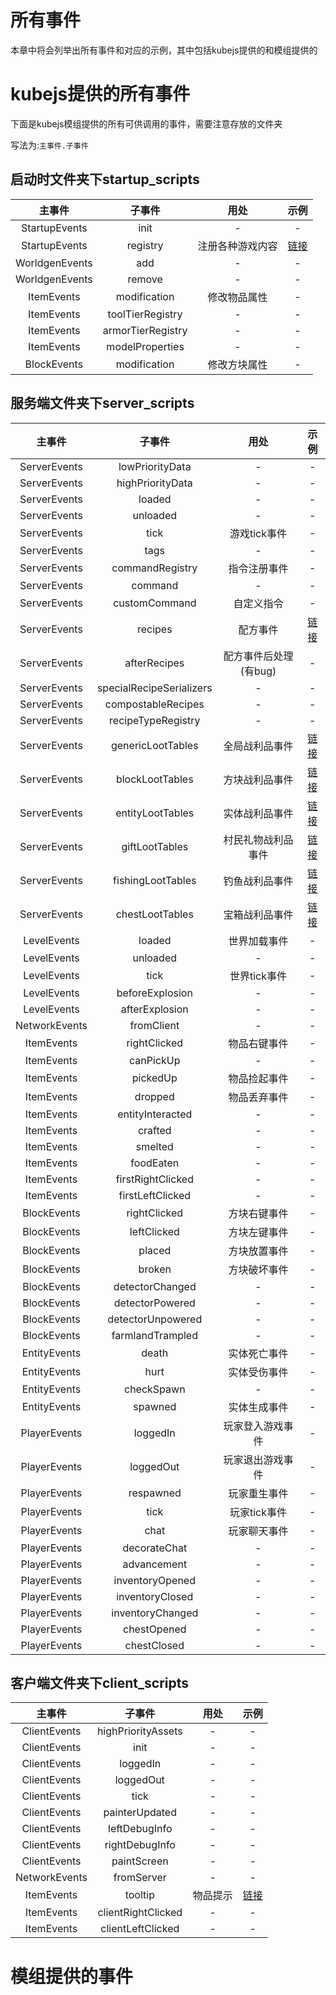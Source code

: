 # 所有事件
本章中将会列举出所有事件和对应的示例，其中包括kubejs提供的和模组提供的

# kubejs提供的所有事件
下面是kubejs模组提供的所有可供调用的事件，需要注意存放的文件夹

写法为:`主事件.子事件`
## 启动时文件夹下startup_scripts
|     主事件     |      子事件       |       用处       |             示例             |
| :------------: | :---------------: | :--------------: | :--------------------------: |
| StartupEvents  |       init        |        -         |              -               |
| StartupEvents  |     registry      | 注册各种游戏内容 | [链接](./tian-jia/README.md) |
| WorldgenEvents |        add        |        -         |              -               |
| WorldgenEvents |      remove       |        -         |              -               |
|   ItemEvents   |   modification    |   修改物品属性   |              -               |
|   ItemEvents   | toolTierRegistry  |        -         |              -               |
|   ItemEvents   | armorTierRegistry |        -         |              -               |
|   ItemEvents   |  modelProperties  |        -         |              -               |
|  BlockEvents   |   modification    |   修改方块属性   |              -               |

## 服务端文件夹下server_scripts
|    主事件     |          子事件          |         用处          |                      示例                      |
| :-----------: | :----------------------: | :-------------------: | :--------------------------------------------: |
| ServerEvents  |     lowPriorityData      |           -           |                       -                        |
| ServerEvents  |     highPriorityData     |           -           |                       -                        |
| ServerEvents  |          loaded          |           -           |                       -                        |
| ServerEvents  |         unloaded         |           -           |                       -                        |
| ServerEvents  |           tick           |     游戏tick事件      |                       -                        |
| ServerEvents  |           tags           |           -           |                       -                        |
| ServerEvents  |     commandRegistry      |     指令注册事件      |                       -                        |
| ServerEvents  |         command          |           -           |                       -                        |
| ServerEvents  |      customCommand       |      自定义指令       |                       -                        |
| ServerEvents  |         recipes          |       配方事件        |      [链接](./ji-chu-xie-fa-tian-jia.md)       |
| ServerEvents  |       afterRecipes       | 配方事件后处理(有bug) |                       -                        |
| ServerEvents  | specialRecipeSerializers |           -           |                       -                        |
| ServerEvents  |    compostableRecipes    |           -           |                       -                        |
| ServerEvents  |    recipeTypeRegistry    |           -           |                       -                        |
| ServerEvents  |    genericLootTables     |    全局战利品事件     |  [链接](./zhan-li-pin/quan-ju-zhan-li-pin.md)  |
| ServerEvents  |     blockLootTables      |    方块战利品事件     |  [链接](./zhan-li-pin/fang-kuai-diao-luo.md)   |
| ServerEvents  |     entityLootTables     |    实体战利品事件     |   [链接](./zhan-li-pin/sheng-wu-diao-luo.md)   |
| ServerEvents  |      giftLootTables      |  村民礼物战利品事件   |   [链接](./zhan-li-pin/li-wu-zhan-li-pin.md)   |
| ServerEvents  |    fishingLootTables     |    钓鱼战利品事件     |  [链接](./zhan-li-pin/diao-yu-zhan-li-pin.md)  |
| ServerEvents  |     chestLootTables      |    宝箱战利品事件     | [链接](./zhan-li-pin/bao-xiang-zhan-li-pin.md) |
|  LevelEvents  |          loaded          |     世界加载事件      |                       -                        |
|  LevelEvents  |         unloaded         |           -           |                       -                        |
|  LevelEvents  |           tick           |     世界tick事件      |                       -                        |
|  LevelEvents  |     beforeExplosion      |           -           |                       -                        |
|  LevelEvents  |      afterExplosion      |           -           |                       -                        |
| NetworkEvents |        fromClient        |           -           |                       -                        |
|  ItemEvents   |       rightClicked       |     物品右键事件      |                       -                        |
|  ItemEvents   |        canPickUp         |           -           |                       -                        |
|  ItemEvents   |         pickedUp         |     物品捡起事件      |                       -                        |
|  ItemEvents   |         dropped          |     物品丢弃事件      |                       -                        |
|  ItemEvents   |     entityInteracted     |           -           |                       -                        |
|  ItemEvents   |         crafted          |           -           |                       -                        |
|  ItemEvents   |         smelted          |           -           |                       -                        |
|  ItemEvents   |        foodEaten         |           -           |                       -                        |
|  ItemEvents   |    firstRightClicked     |           -           |                       -                        |
|  ItemEvents   |     firstLeftClicked     |           -           |                       -                        |
|  BlockEvents  |       rightClicked       |     方块右键事件      |                       -                        |
|  BlockEvents  |       leftClicked        |     方块左键事件      |                       -                        |
|  BlockEvents  |          placed          |     方块放置事件      |                       -                        |
|  BlockEvents  |          broken          |     方块破坏事件      |                       -                        |
|  BlockEvents  |     detectorChanged      |           -           |                       -                        |
|  BlockEvents  |     detectorPowered      |           -           |                       -                        |
|  BlockEvents  |    detectorUnpowered     |           -           |                       -                        |
|  BlockEvents  |     farmlandTrampled     |           -           |                       -                        |
| EntityEvents  |          death           |     实体死亡事件      |                       -                        |
| EntityEvents  |           hurt           |     实体受伤事件      |                       -                        |
| EntityEvents  |        checkSpawn        |           -           |                       -                        |
| EntityEvents  |         spawned          |     实体生成事件      |                       -                        |
| PlayerEvents  |         loggedIn         |   玩家登入游戏事件    |                       -                        |
| PlayerEvents  |        loggedOut         |   玩家退出游戏事件    |                       -                        |
| PlayerEvents  |        respawned         |     玩家重生事件      |                       -                        |
| PlayerEvents  |           tick           |     玩家tick事件      |                       -                        |
| PlayerEvents  |           chat           |     玩家聊天事件      |                       -                        |
| PlayerEvents  |       decorateChat       |           -           |                       -                        |
| PlayerEvents  |       advancement        |           -           |                       -                        |
| PlayerEvents  |     inventoryOpened      |           -           |                       -                        |
| PlayerEvents  |     inventoryClosed      |           -           |                       -                        |
| PlayerEvents  |     inventoryChanged     |           -           |                       -                        |
| PlayerEvents  |       chestOpened        |           -           |                       -                        |
| PlayerEvents  |       chestClosed        |           -           |                       -                        |

## 客户端文件夹下client_scripts
|    主事件     |       子事件       |   用处   |            示例            |
| :-----------: | :----------------: | :------: | :------------------------: |
| ClientEvents  | highPriorityAssets |    -     |             -              |
| ClientEvents  |        init        |    -     |             -              |
| ClientEvents  |      loggedIn      |    -     |             -              |
| ClientEvents  |     loggedOut      |    -     |             -              |
| ClientEvents  |        tick        |    -     |             -              |
| ClientEvents  |   painterUpdated   |    -     |             -              |
| ClientEvents  |   leftDebugInfo    |    -     |             -              |
| ClientEvents  |   rightDebugInfo   |    -     |             -              |
| ClientEvents  |    paintScreen     |    -     |             -              |
| NetworkEvents |     fromServer     |    -     |             -              |
|  ItemEvents   |      tooltip       | 物品提示 | [链接](./wu-pin-ti-shi.md) |
|  ItemEvents   | clientRightClicked |    -     |             -              |
|  ItemEvents   | clientLeftClicked  |    -     |             -              |

# 模组提供的事件